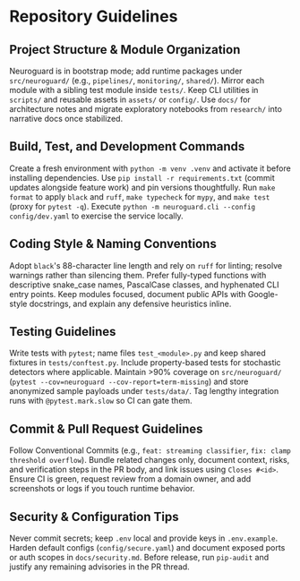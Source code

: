 # Repository Guidelines

## Project Structure & Module Organization
Neuroguard is in bootstrap mode; add runtime packages under `src/neuroguard/` (e.g., `pipelines/`, `monitoring/`, `shared/`). Mirror each module with a sibling test module inside `tests/`. Keep CLI utilities in `scripts/` and reusable assets in `assets/` or `config/`. Use `docs/` for architecture notes and migrate exploratory notebooks from `research/` into narrative docs once stabilized.

## Build, Test, and Development Commands
Create a fresh environment with `python -m venv .venv` and activate it before installing dependencies. Use `pip install -r requirements.txt` (commit updates alongside feature work) and pin versions thoughtfully. Run `make format` to apply `black` and `ruff`, `make typecheck` for `mypy`, and `make test` (proxy for `pytest -q`). Execute `python -m neuroguard.cli --config config/dev.yaml` to exercise the service locally.

## Coding Style & Naming Conventions
Adopt `black`'s 88-character line length and rely on `ruff` for linting; resolve warnings rather than silencing them. Prefer fully-typed functions with descriptive snake_case names, PascalCase classes, and hyphenated CLI entry points. Keep modules focused, document public APIs with Google-style docstrings, and explain any defensive heuristics inline.

## Testing Guidelines
Write tests with `pytest`; name files `test_<module>.py` and keep shared fixtures in `tests/conftest.py`. Include property-based tests for stochastic detectors where applicable. Maintain >90% coverage on `src/neuroguard/` (`pytest --cov=neuroguard --cov-report=term-missing`) and store anonymized sample payloads under `tests/data/`. Tag lengthy integration runs with `@pytest.mark.slow` so CI can gate them.

## Commit & Pull Request Guidelines
Follow Conventional Commits (e.g., `feat: streaming classifier`, `fix: clamp threshold overflow`). Bundle related changes only, document context, risks, and verification steps in the PR body, and link issues using `Closes #<id>`. Ensure CI is green, request review from a domain owner, and add screenshots or logs if you touch runtime behavior.

## Security & Configuration Tips
Never commit secrets; keep `.env` local and provide keys in `.env.example`. Harden default configs (`config/secure.yaml`) and document exposed ports or auth scopes in `docs/security.md`. Before release, run `pip-audit` and justify any remaining advisories in the PR thread.
